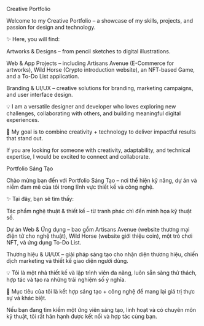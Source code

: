 Creative Portfolio

Welcome to my Creative Portfolio – a showcase of my skills, projects, and passion for design and technology.

✨ Here, you will find:

Artworks & Designs – from pencil sketches to digital illustrations.

Web & App Projects – including Artisans Avenue (E-Commerce for artworks), Wild Horse (Crypto introduction website), an NFT-based Game, and a To-Do List application.

Branding & UI/UX – creative solutions for branding, marketing campaigns, and user interface design.

💡 I am a versatile designer and developer who loves exploring new challenges, collaborating with others, and building meaningful digital experiences.

🚀 My goal is to combine creativity + technology to deliver impactful results that stand out.

If you are looking for someone with creativity, adaptability, and technical expertise, I would be excited to connect and collaborate.

Portfolio Sáng Tạo

Chào mừng bạn đến với Portfolio Sáng Tạo – nơi thể hiện kỹ năng, dự án và niềm đam mê của tôi trong lĩnh vực thiết kế và công nghệ.

✨ Tại đây, bạn sẽ tìm thấy:

Tác phẩm nghệ thuật & thiết kế – từ tranh phác chì đến minh họa kỹ thuật số.

Dự án Web & Ứng dụng – bao gồm Artisans Avenue (website thương mại điện tử cho nghệ thuật), Wild Horse (website giới thiệu coin), một trò chơi NFT, và ứng dụng To-Do List.

Thương hiệu & UI/UX – giải pháp sáng tạo cho nhận diện thương hiệu, chiến dịch marketing và thiết kế giao diện người dùng.

💡 Tôi là một nhà thiết kế và lập trình viên đa năng, luôn sẵn sàng thử thách, hợp tác và tạo ra những trải nghiệm số ý nghĩa.

🚀 Mục tiêu của tôi là kết hợp sáng tạo + công nghệ để mang lại giá trị thực sự và khác biệt.

Nếu bạn đang tìm kiếm một ứng viên sáng tạo, linh hoạt và có chuyên môn kỹ thuật, tôi rất hân hạnh được kết nối và hợp tác cùng bạn.
